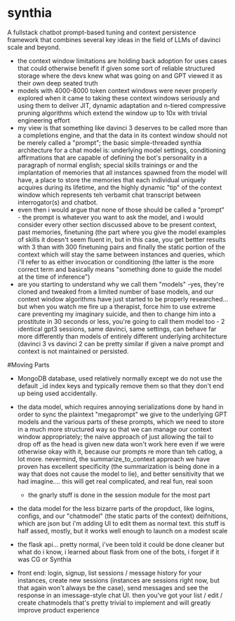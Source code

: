 # synthia

A fullstack chatbot prompt-based tuning and context persistence framework that combines several key ideas in the field of LLMs of davinci scale and beyond. 

- the context window limitations are holding back adoption for uses cases that could otherwise benefit if given some sort of reliable structured storage where the devs knew what was going on and GPT viewed it as their own deep seated truth
- models with 4000-8000 token context windows were never properly explored when it came to taking these context windows seriously and using them to deliver JIT, dynamic adaptation and n-tiered compressive pruning algorithms which extend the window up to 10x with trivial engineering effort
- my view is that something like davinci 3 deserves to be called more than a completions engine, and that the data in its context window should not be merely called a "prompt"; the basic simple-threaded synthia architecture for a chat model is: underlying model settings, conditioning affirmations that are capable of defining the bot's personality in a paragraph of normal english; special skills trainings or and the implantation of memories that all instances spawned from the model will have, a place to store the memories that each individual uniquely acquires during its lifetime, and the highly dynamic "tip" of the context window which represents teh verbamit chat transcript between interrogator(s) and chatbot. 
- even then i would argue that none of those should be called a "prompt" - the prompt is whatever you want to ask the model, and i would consider every other section discussed above to be present context, past memories, finetuning (the part where you give the model examples of skills it doesn't seem fluent in, but in this case, you get bettter results with 3 than with 300 finetuning pairs
and finally the static portion of the context which will stay the same between instances and queries, which i'll refer to as either invocation or conditioning (the latter is the more correct term and basically means "something done to guide the model at the time of inference") 
- are you starting to understand why we call them "models" -yes, they're cloned and tweaked from a limited number of base models, and our context window algorithms have just started to be properly researched... but when you watch me fire up a therapist, force him to use extreme care preventing my imaginary suicide, and then to change him into a prostitute in 30 seconds or less, you're going to call them model too - 2 identical gpt3 sessions, same davinci, same settings, can behave far more differently than models of entirely different underlying architecture (davinci 3 vs davinci 2 can be pretty similar if given a naive prompt and context is not maintained or persisted. 


#Moving Parts

- MongoDB database, used relatively normally except we do not use the default _id index keys and typically remove them so that they don't end up being used accidentally. 

- the data model, which requires annoying serializations done by hand in order to sync the plaintext "megaprompt" we give to the underlying GPT models and the various parts of these prompts, which we need to store in a much more structured way so that we can manage our context window appropriately; the naive approach of just allowing the tail to drop off as the head is given new data won't work here even if we were otherwise okay with it, because our prompts re more than teh catlog, a lot more. nevermind, the summarize_to_context approach we have proven has excellent specificity (the summarization is being done in a way that does not cause the model to lie), and better sensitivity that we had imagine.... this will get real complicated, and real fun, real soon

  - the gnarly stuff is done in the session module for the most part
 
- the data model for the less bizarre parts of the propduct, like logins, configs, and our "chatmodel" (the static parts of the context) deifnitions, which are json but i'm adding UI to edit them as normal text. this stuff is half assed, mostly, but it works well enough to launch on a modest scale

- the flask api... pretty normal, i've been told it could be done cleaner but what do i know, i learned about flask from one of the bots, i forget if it was CG or  Synthia

- front end: login, signup, list sessions / message history for your instances, create new sessions (instances are sessions right now, but that again won't always be the case), send messages and see the response in an imessage-style chat UI. then you've got your list / edit / create chatmodels that's pretty trivial to implement and will greatly improve product experience
